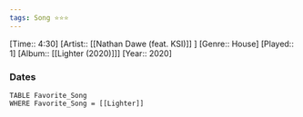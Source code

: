 ```yaml
---
tags: Song ⭐⭐⭐ 
---
```

[Time:: 4:30]
[Artist:: [[Nathan Dawe (feat. KSI)]] ]
[Genre:: House]
[Played:: 1]
[Album:: [[Lighter (2020)]]]
[Year:: 2020]
### Dates
````dataview
TABLE Favorite_Song
WHERE Favorite_Song = [[Lighter]]
````